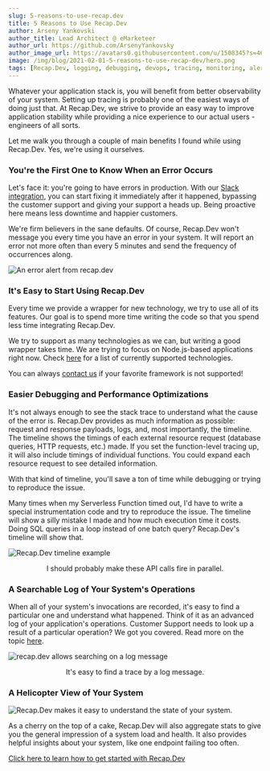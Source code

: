 ```yaml
---
slug: 5-reasons-to-use-recap.dev
title: 5 Reasons to Use Recap.Dev
author: Arseny Yankovski
author_title: Lead Architect @ eMarketeer
author_url: https://github.com/ArsenyYankovsky
author_image_url: https://avatars0.githubusercontent.com/u/1508345?s=460&u=3f36532a8ad64bd1d110c00a4eb438600d60cb92&v=4
image: /img/blog/2021-02-01-5-reasons-to-use-recap-dev/hero.png
tags: [Recap.Dev, logging, debugging, devops, tracing, monitoring, alerts, observability]
---
```


Whatever your application stack is, you will benefit from better observability of your system.
Setting up tracing is probably one of the easiest ways of doing just that.
At Recap.Dev, we strive to provide an easy way to improve application stability 
while providing a nice experience to our actual users - engineers of all sorts.

Let me walk you through a couple of main benefits I found while using Recap.Dev. Yes, we're using it ourselves.

<!--truncate-->

### You're the First One to Know When an Error Occurs

Let's face it: you're going to have errors in production. 
With our [Slack integration](/docs/integrations/slack), 
you can start fixing it immediately after it happened, bypassing the customer support and giving your support a heads up. 
Being proactive here means less downtime and happier customers.

We're firm believers in the sane defaults. 
Of course, Recap.Dev won't message you every time you have an error in your system.
It will report an error not more often than every 5 minutes and send the frequency of occurrences along.

![An error alert from recap.dev](/img/blog/2021-02-01-5-reasons-to-use-recap-dev/slack-error.png "An error alert from recap.dev")

### It's Easy to Start Using Recap.Dev

Every time we provide a wrapper for new technology, we try to use all of its features.
Our goal is to spend more time writing the code so that you spend less time integrating Recap.Dev.

We try to support as many technologies as we can, but writing a good wrapper takes time. 
We are trying to focus on Node.js-based applications right now. 
Check [here](/docs/tracing) for a list of currently supported technologies.

You can always [contact us](/contact-us) if your favorite framework is not supported!

### Easier Debugging and Performance Optimizations

It's not always enough to see the stack trace to understand what the cause of the error is.
Recap.Dev provides as much information as possible: request and response payloads, logs, and, most importantly, the timeline.
The timeline shows the timings of each external resource request (database queries, HTTP requests, etc.) made. 
If you set the function-level tracing up, it will also include timings of individual functions.
You could expand each resource request to see detailed information.

With that kind of timeline, you'll save a ton of time while debugging or trying to reproduce the issue.

Many times when my Serverless Function timed out, I'd have to write a special instrumentation code and try to reproduce the issue.
The timeline will show a silly mistake I made and how much execution time it costs. 
Doing SQL queries in a loop instead of one batch query? Recap.Dev's timeline will show that.

![Recap.Dev timeline example](/img/blog/2021-02-01-5-reasons-to-use-recap-dev/timeline.png "Recap.Dev timeline example")
<p align="center">I should probably make these API calls fire in parallel.</p>

### A Searchable Log of Your System's Operations

When all of your system's invocations are recorded, it's easy to find a particular one and understand what happened.
Think of it as an advanced log of your application's operations. 
Customer Support needs to look up a result of a particular operation?
We got you covered. 
Read more on the topic [here](/blog/tracing-system-as-an-application-operations-log).

![recap.dev allows searching on a log message](/img/blog/2021-02-01-5-reasons-to-use-recap-dev/searchable-log.png "recap.dev allows searching on a log message")
<p align="center">It's easy to find a trace by a log message.</p>

### A Helicopter View of Your System

![Recap.Dev makes it easy to understand the state of your system.](/img/blog/2021-02-01-5-reasons-to-use-recap-dev/system-status.png "Recap.Dev makes it easy to understand the state of your system.")

As a cherry on the top of a cake, Recap.Dev will also aggregate stats to give you the general impression of a system load and health.
It also provides helpful insights about your system, like one endpoint failing too often.

[Click here to learn how to get started with Recap.Dev](/docs)
